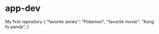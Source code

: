 # app-dev
My first repository
{
  "favorite series": "Pokemon",
  "favorite movie": "Kung fu panda",
}
